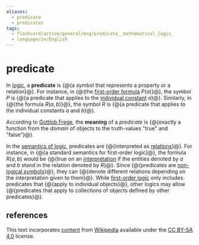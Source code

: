 ```yaml
---
aliases:
  - predicate
  - predicates
tags:
  - flashcard/active/general/eng/predicate__mathematical_logic_
  - language/in/English
---
```


# predicate

In [logic](mathematical%20logic.md), a __predicate__ is {@{a symbol that represents a property or a relation}@}. For instance, in {@{the [first-order formula](first-order%20logic.md) $P(a)$}@}, the symbol $P$ is {@{a predicate that applies to the [individual constant](non-logical%20symbol.md) $a$}@}. Similarly, in {@{the formula $R(a,b)$}@}, the symbol $R$ is {@{a predicate that applies to the individual constants $a$ and $b$}@}. <!--SR:!2027-02-14,677,330!2027-10-15,862,330!2027-04-03,712,330!2027-08-10,811,330!2027-09-23,845,330-->

According to [Gottlob Frege](Gottlob%20Frege.md), the __meaning__ of a _predicate_ is {@{exactly a function from the _domain_ of objects to the truth-values "true" and "false"}@}. <!--SR:!2027-06-26,773,330-->

In the [semantics of logic](semantics%20of%20logic.md), predicates are {@{interpreted as [relations](relation%20(mathematics).md)}@}. For instance, in {@{a standard semantics for first-order logic}@}, the formula $R(a,b)$ would be {@{true on an [interpretation](interpretation%20(logic).md) if the entities denoted by $a$ and $b$ stand in the relation denoted by $R$}@}. Since {@{predicates are [non-logical symbols](non-logical%20symbol.md)}@}, they can {@{denote different relations depending on the interpretation given to them}@}. While [first-order logic](first-order%20logic.md) only includes predicates that {@{apply to individual objects}@}, other logics may allow {@{predicates that apply to collections of objects defined by other predicates}@}. <!--SR:!2027-08-13,753,290!2026-02-03,346,290!2026-10-12,581,330!2028-05-10,1039,350!2027-05-08,739,330!2026-03-04,137,270!2025-11-09,18,333-->

## references

This text incorporates [content](https://en.wikipedia.org/wiki/predicate_(mathematical_logic)) from [Wikipedia](Wikipedia.md) available under the [CC BY-SA 4.0](https://creativecommons.org/licenses/by-sa/4.0/) license.
